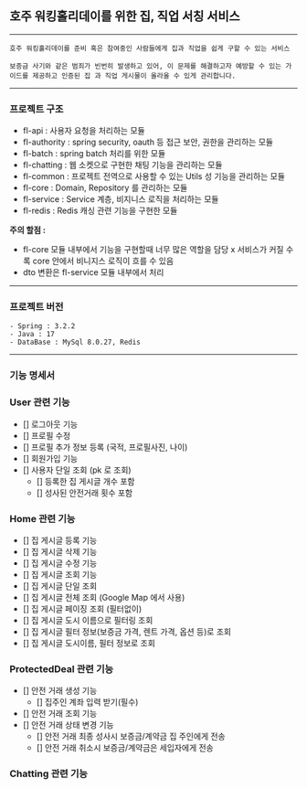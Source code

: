 ## 호주 워킹홀리데이를 위한 집, 직업 서칭 서비스



-----  

`호주 워킹홀리데이를 준비 혹은 참여중인 사람들에게 집과 직업을 쉽게 구할 수 있는 서비스`

`보증금 사기와 같은 범죄가 빈번히 발생하고 있어, 이 문제를 해결하고자 예방할 수 있는 가이드를 제공하고 인증된 집 과 직업 게시물이 올라올 수 있게 관리합니다.`


----

### 프로젝트 구조

- fl-api : 사용자 요청을 처리하는 모듈
- fl-authority : spring security, oauth 등 접근 보안, 권한을 관리하는 모듈
- fl-batch : spring batch 처리를 위한 모듈
- fl-chatting : 웹 소켓으로 구현한 채팅 기능을 관리하는 모듈
- fl-common : 프로젝트 전역으로 사용할 수 있는 Utils 성 기능을 관리하는 모듈
- fl-core : Domain, Repository 를 관리하는 모듈 
- fl-service : Service 계층, 비지니스 로직을 처리하는 모듈
- fl-redis : Redis 캐싱 관련 기능을 구현한 모듈

**주의 할점 :** 
- fl-core 모듈 내부에서 기능을 구현할때 너무 많은 역할을 담당 x 서비스가 커질 수록 core 안에서 비니지스 로직이 흐를 수 있음
- dto 변환은 fl-service 모듈 내부에서 처리

----

### 프로젝트 버전

```
- Spring : 3.2.2
- Java : 17
- DataBase : MySql 8.0.27, Redis
```

----

### 기능 명세서

### User 관련 기능
- [] 로그아웃 기능
- [] 프로필 수정
- [] 프로필 추가 정보 등록 (국적, 프로필사진, 나이)
- [] 회원가입 기능
- [] 사용자 단일 조회 (pk 로 조회)
  - [] 등록한 집 게시글 개수 포함
  - [] 성사된 안전거래 횟수 포함

### Home 관련 기능
- [] 집 게시글 등록 기능 
- [] 집 게시글 삭제 기능
- [] 집 게시글 수정 기능
- [] 집 게시글 조회 기능
- [] 집 게시글 단일 조회
- [] 집 게시글 전체 조회 (Google Map 에서 사용)
- [] 집 게시글 페이징 조회 (필터없이)
- [] 집 게시글 도시 이름으로 필터링 조회
- [] 집 게시글 필터 정보(보증금 가격, 렌트 가격, 옵션 등)로 조회
- [] 집 게시글 도시이름, 필터 정보로 조회

### ProtectedDeal 관련 기능
- [] 안전 거래 생성 기능
  - [] 집주인 계좌 입력 받기(필수)
- [] 안전 거래 조회 기능
- [] 안전 거래 상태 변경 기능
  - [] 안전 거래 최종 성사시 보증금/계약금 집 주인에게 전송
  - [] 안전 거래 취소시 보증금/계약금은 세입자에게 전송

### Chatting 관련 기능